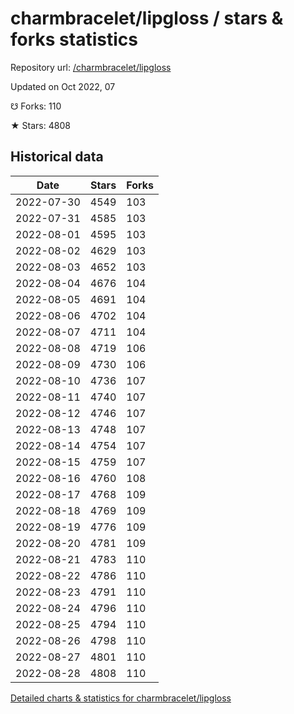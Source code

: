 # charmbracelet/lipgloss / stars & forks statistics

Repository url: [/charmbracelet/lipgloss](https://github.com/charmbracelet/lipgloss)

Updated on Oct 2022, 07

☋ Forks: 110

★ Stars: 4808

## Historical data
| Date | Stars | Forks |
|------|-------|-------|
| 2022-07-30 | 4549 | 103 | 
| 2022-07-31 | 4585 | 103 | 
| 2022-08-01 | 4595 | 103 | 
| 2022-08-02 | 4629 | 103 | 
| 2022-08-03 | 4652 | 103 | 
| 2022-08-04 | 4676 | 104 | 
| 2022-08-05 | 4691 | 104 | 
| 2022-08-06 | 4702 | 104 | 
| 2022-08-07 | 4711 | 104 | 
| 2022-08-08 | 4719 | 106 | 
| 2022-08-09 | 4730 | 106 | 
| 2022-08-10 | 4736 | 107 | 
| 2022-08-11 | 4740 | 107 | 
| 2022-08-12 | 4746 | 107 | 
| 2022-08-13 | 4748 | 107 | 
| 2022-08-14 | 4754 | 107 | 
| 2022-08-15 | 4759 | 107 | 
| 2022-08-16 | 4760 | 108 | 
| 2022-08-17 | 4768 | 109 | 
| 2022-08-18 | 4769 | 109 | 
| 2022-08-19 | 4776 | 109 | 
| 2022-08-20 | 4781 | 109 | 
| 2022-08-21 | 4783 | 110 | 
| 2022-08-22 | 4786 | 110 | 
| 2022-08-23 | 4791 | 110 | 
| 2022-08-24 | 4796 | 110 | 
| 2022-08-25 | 4794 | 110 | 
| 2022-08-26 | 4798 | 110 | 
| 2022-08-27 | 4801 | 110 | 
| 2022-08-28 | 4808 | 110 | 


[Detailed charts & statistics for charmbracelet/lipgloss](https://reviewgithub.com/rep/charmbracelet/lipgloss)
